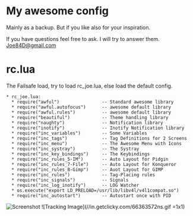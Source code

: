 My awesome config
==============================

Mainly as a backup.
But if you like also for your inspiration.

If you have questions feel free to ask. I will try to answer them.
Joe84D@gmail.com

# rc.lua
The Failsafe load, try to load rc_joe.lua, else load the default config.

<pre><code>* rc_joe.lua:
  * require("awful")				-- Standard awesome library
  * require("awful.autofocus")	    -- awesome default library
  * require("awful.rules")		    -- awesome default library
  * require("beautiful")  		    -- Theme handling library
  * require("naughty")			    -- Notification library
  * require("inotify")			    -- Inotify Notification library
  * require("inc_variables")		-- Some Variables
  * require("inc_tags")             -- Tag Definitions for 2 Screens
  * require("inc_menu")             -- The Awesome Menu with Icons
  * require("inc_systray")          -- The Systray
  * require("inc_key_bindings")     -- The Keybindings
  * require("inc_rules_5-IM")       -- Auto Layout for Pidgin
  * require("inc_rules_7-File")     -- Auto Layout for Konqueror
  * require("inc_rules_8-Gimp")     -- Auot Layout for GIMP
  * require("inc_rules")            -- Tag-Placing rules
  * require("inc_signals")          -- Signals
  * require("inc_log_inotify")      -- LOG Watcher
  * os.execute("export LD_PRELOAD=/usr/lib/libv4l/v4l1compat.so")
  * require("inc_autostart")        -- Autostart once with PID
</code></pre>
![Screenshot](/JoeD84/awesome/raw/master/_Screenshots/Screenshot_3.png)
![Tracking Image](//in.getclicky.com/66363572ns.gif =1x1)

